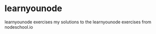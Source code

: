 # learnyounode
learnyounode exercises
my solutions to the learnyounode exercises from nodeschool.io
